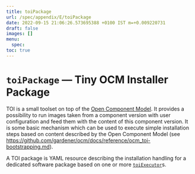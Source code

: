 ```yaml
---
title: toiPackage
url: /spec/appendix/E/toiPackage
date: 2022-09-15 21:06:26.573695388 +0100 IST m=+0.009220731
draft: false
images: []
menu:
  spec:
toc: true
---
```

# `toiPackage` &#8212; Tiny OCM Installer Package

TOI is a small toolset on top of the [Open Component Model](../../../README.md).
It provides
a possibility to run images taken from a component version with user
configuration and feed them with the content of this component version.
It is some basic mechanism which can be used to execute simple installation
steps based on content described by the Open Component Model
(see https://github.com/gardener/ocm/docs/reference/ocm_toi-bootstrapping.md).

A TOI package is YAML resource describing the installation handling
for a dedicated software package based on one or more 
[`toiExecutor`](toiExecutor.md)s.
